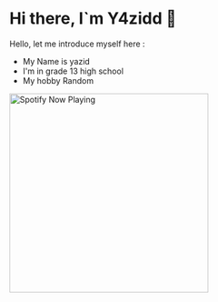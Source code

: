 # Hi there, I`m Y4zidd 👋

Hello, let me introduce myself here :
- My Name is yazid 
- I'm in grade 13 high school
- My hobby Random

<p align="center">

<a href="https://open.spotify.com/album/3pepTeuEGPpmGF3oOwboo0?si=DSnDVbgSQ4uH8lAHEhUEQQ?si=yb1PaPVnRgiTYedy8r6i_g&utm_source=copy-link&context=spotify%3Aplaylist%3A37i9dQZF1EIVoBTSiHHsdx&dl_branch=1" target="_blank"><img src="https://now-playing-on-spotify.vercel.app/api/spotify" alt="Spotify Now Playing" width="350"/></a>

</p>
